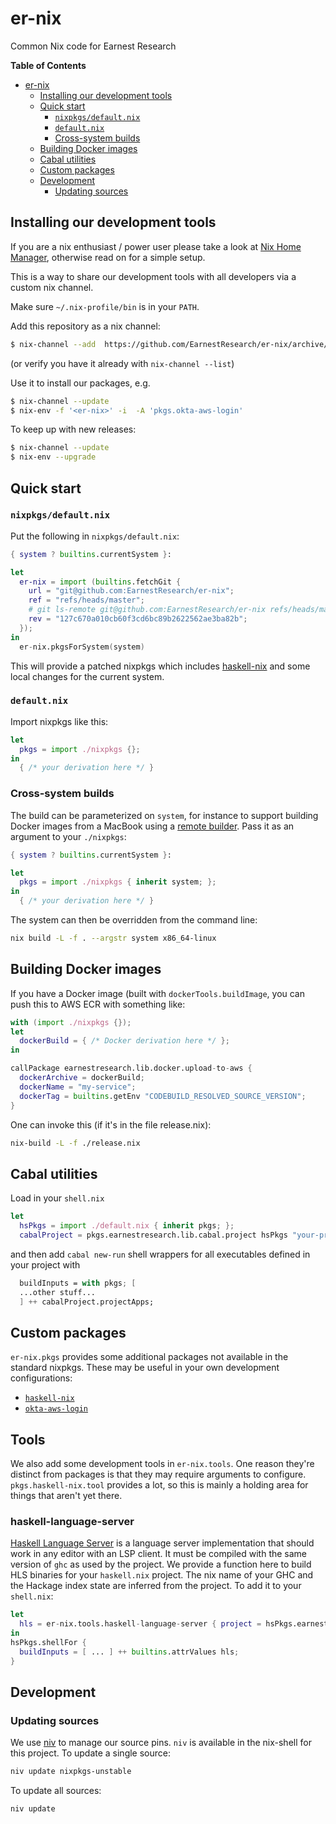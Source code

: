 # er-nix

Common Nix code for Earnest Research

<!-- markdown-toc start - Don't edit this section. Run M-x markdown-toc-refresh-toc -->
**Table of Contents**

- [er-nix](#er-nix)
    - [Installing our development tools](#installing-our-development-tools)
    - [Quick start](#quick-start)
        - [`nixpkgs/default.nix`](#nixpkgsdefaultnix)
        - [`default.nix`](#defaultnix)
        - [Cross-system builds](#cross-system-builds)
    - [Building Docker images](#building-docker-images)
    - [Cabal utilities](#cabal-utilities)
    - [Custom packages](#custom-packages)
    - [Development](#development)
        - [Updating sources](#updating-sources)

<!-- markdown-toc end -->

## Installing our development tools

If you are a nix enthusiast / power user please take a look at [Nix Home Manager](https://nixos.wiki/wiki/Home_Manager), otherwise read on for a simple setup.

This is a way to share our development tools with all developers via a custom nix channel.

Make sure `~/.nix-profile/bin` is in your `PATH`.

Add this repository as a nix channel:

```bash
$ nix-channel --add  https://github.com/EarnestResearch/er-nix/archive/master.tar.gz er-nix
```
(or verify you have it already with `nix-channel --list`)

Use it to install our packages, e.g.
```bash
$ nix-channel --update
$ nix-env -f '<er-nix>' -i  -A 'pkgs.okta-aws-login'
```

To keep up with new releases:

```bash
$ nix-channel --update
$ nix-env --upgrade
```

## Quick start

### `nixpkgs/default.nix`

Put the following in `nixpkgs/default.nix`:

```nix
{ system ? builtins.currentSystem }:

let
  er-nix = import (builtins.fetchGit {
    url = "git@github.com:EarnestResearch/er-nix";
    ref = "refs/heads/master";
    # git ls-remote git@github.com:EarnestResearch/er-nix refs/heads/master | awk '{ print "rev = \""$1"\";" }'
    rev = "127c670a010cb60f3cd6bc89b2622562ae3ba82b";
  });
in
  er-nix.pkgsForSystem(system)
```

This will provide a patched nixpkgs which includes [haskell-nix](https://github.com/input-output-hk/haskell.nix) and some local changes for the current system.

### `default.nix`

Import nixpkgs like this:

```nix
let
  pkgs = import ./nixpkgs {};
in
  { /* your derivation here */ }
```

### Cross-system builds

The build can be parameterized on `system`, for instance to support building Docker images from a MacBook using a [remote builder](https://github.com/LnL7/nix-docker/#running-as-a-remote-builder).  Pass it as an argument to your `./nixpkgs`:

```nix
{ system ? builtins.currentSystem }:

let
  pkgs = import ./nixpkgs { inherit system; };
in
  { /* your derivation here */ }
```

The system can then be overridden from the command line:

```sh
nix build -L -f . --argstr system x86_64-linux
```

## Building Docker images

If you have a Docker image (built with `dockerTools.buildImage`, you can push this to AWS ECR with something like:

```nix
with (import ./nixpkgs {});
let
  dockerBuild = { /* Docker derivation here */ };
in

callPackage earnestresearch.lib.docker.upload-to-aws {
  dockerArchive = dockerBuild;
  dockerName = "my-service";
  dockerTag = builtins.getEnv "CODEBUILD_RESOLVED_SOURCE_VERSION";
}
```

One can invoke this (if it's in the file release.nix):

```sh
nix-build -L -f ./release.nix
```

## Cabal utilities

Load in your `shell.nix`

```nix
let
  hsPkgs = import ./default.nix { inherit pkgs; };
  cabalProject = pkgs.earnestresearch.lib.cabal.project hsPkgs "your-project-name";
```

and then add `cabal new-run` shell wrappers for all executables defined in your project with

```nix
  buildInputs = with pkgs; [
  ...other stuff...
  ] ++ cabalProject.projectApps;
```

## Custom packages

`er-nix.pkgs` provides some additional packages not available in the standard nixpkgs.  These may be useful in your own development configurations:

* [`haskell-nix`](https://input-output-hk.github.io/haskell.nix/)
* [`okta-aws-login`](https://github.com/EarnestResearch/okta-aws-login)

## Tools

We also add some development tools in `er-nix.tools`.
One reason they're distinct from packages is that they may require arguments to configure.
`pkgs.haskell-nix.tool` provides a lot, so this is mainly a holding area for things that aren't yet there.

### haskell-language-server

[Haskell Language Server](https://github.com/haskell/haskell-language-server) is a language server implementation that should work in any editor with an LSP client.
It must be compiled with the same version of `ghc` as used by the project.
We provide a function here to build HLS binaries for your `haskell.nix` project.
The nix name of your GHC and the Hackage index state are inferred from the project.
To add it to your `shell.nix`:

```nix
let
  hls = er-nix.tools.haskell-language-server { project = hsPkgs.earnest-project };
in
hsPkgs.shellFor {
  buildInputs = [ ... ] ++ builtins.attrValues hls;
}
```

## Development

### Updating sources

We use [niv](https://github.com/nmattia/niv) to manage our source pins.  `niv` is available in the nix-shell for this project.  To update a single source:

```sh
niv update nixpkgs-unstable
```

To update all sources:

```sh
niv update
```
